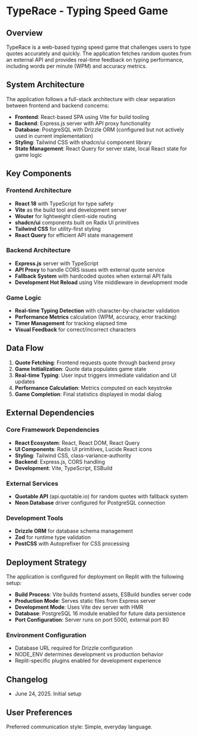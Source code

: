 # TypeRace - Typing Speed Game

## Overview

TypeRace is a web-based typing speed game that challenges users to type quotes accurately and quickly. The application fetches random quotes from an external API and provides real-time feedback on typing performance, including words per minute (WPM) and accuracy metrics.

## System Architecture

The application follows a full-stack architecture with clear separation between frontend and backend concerns:

- **Frontend**: React-based SPA using Vite for build tooling
- **Backend**: Express.js server with API proxy functionality
- **Database**: PostgreSQL with Drizzle ORM (configured but not actively used in current implementation)
- **Styling**: Tailwind CSS with shadcn/ui component library
- **State Management**: React Query for server state, local React state for game logic

## Key Components

### Frontend Architecture
- **React 18** with TypeScript for type safety
- **Vite** as the build tool and development server
- **Wouter** for lightweight client-side routing
- **shadcn/ui** components built on Radix UI primitives
- **Tailwind CSS** for utility-first styling
- **React Query** for efficient API state management

### Backend Architecture
- **Express.js** server with TypeScript
- **API Proxy** to handle CORS issues with external quote service
- **Fallback System** with hardcoded quotes when external API fails
- **Development Hot Reload** using Vite middleware in development mode

### Game Logic
- **Real-time Typing Detection** with character-by-character validation
- **Performance Metrics** calculation (WPM, accuracy, error tracking)
- **Timer Management** for tracking elapsed time
- **Visual Feedback** for correct/incorrect characters

## Data Flow

1. **Quote Fetching**: Frontend requests quote through backend proxy
2. **Game Initialization**: Quote data populates game state
3. **Real-time Typing**: User input triggers immediate validation and UI updates
4. **Performance Calculation**: Metrics computed on each keystroke
5. **Game Completion**: Final statistics displayed in modal dialog

## External Dependencies

### Core Framework Dependencies
- **React Ecosystem**: React, React DOM, React Query
- **UI Components**: Radix UI primitives, Lucide React icons
- **Styling**: Tailwind CSS, class-variance-authority
- **Backend**: Express.js, CORS handling
- **Development**: Vite, TypeScript, ESBuild

### External Services
- **Quotable API** (api.quotable.io) for random quotes with fallback system
- **Neon Database** driver configured for PostgreSQL connection

### Development Tools
- **Drizzle ORM** for database schema management
- **Zod** for runtime type validation
- **PostCSS** with Autoprefixer for CSS processing

## Deployment Strategy

The application is configured for deployment on Replit with the following setup:

- **Build Process**: Vite builds frontend assets, ESBuild bundles server code
- **Production Mode**: Serves static files from Express server
- **Development Mode**: Uses Vite dev server with HMR
- **Database**: PostgreSQL 16 module enabled for future data persistence
- **Port Configuration**: Server runs on port 5000, external port 80

### Environment Configuration
- Database URL required for Drizzle configuration
- NODE_ENV determines development vs production behavior
- Replit-specific plugins enabled for development experience

## Changelog

- June 24, 2025. Initial setup

## User Preferences

Preferred communication style: Simple, everyday language.